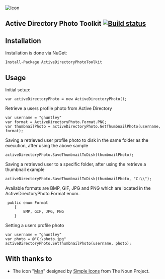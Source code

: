 ![Icon](https://i.imgur.com/MJITwBP.png)
## Active Directory Photo Toolkit [![Build status](https://ci.appveyor.com/api/projects/status/k0v9fhu227g2cgel/branch/master?svg=true)](https://ci.appveyor.com/project/ghuntley/active-directory-photo-toolkit/branch/master)


## Installation

Installation is done via NuGet:

    Install-Package ActiveDirectoryPhotoToolkit

## Usage

Initial setup:

    var activeDirectoryPhoto = new ActiveDirectoryPhoto();

Retrieve a users profile photo from Active Directory

    var username = "ghuntley"
    var format = ActiveDirectoryPhoto.Format.PNG;
    var thumbnailPhoto = activeDirectoryPhoto.GetThumbnailPhoto(username, format);
    
Saving a retrieved user profile photo to disk in the same folder as the execution, after using the above sample
    
    activeDirectoryPhoto.SaveThumbnailToDisk(thumbnailPhoto);

Saving a retrieved user to a specific folder, after using the retrieve a thumbnail example 

    activeDirectoryPhoto.SaveThumbnailToDisk(thumbnailPhoto, "C:\\");
    
Available formats are BMP, GIF, JPG and PNG which are located in the ActiveDirectoryPhoto.Format enum.
     
     public enum Format
        {
            BMP, GIF, JPG, PNG
        }
  
Setting a users profile photo
    
    var username = "ghuntley"
    var photo = @"C:\photo.jpg"
    activeDirectoryPhoto.SetThumbnailPhoto(username, photo);

## With thanks to
* The icon "<a href="http://thenounproject.com/term/man/32098/" target="_blank">Man</a>" designed by <a href="http://thenounproject.com/SimpleIcons" target="_blank">Simple Icons</a> from The Noun Project.

